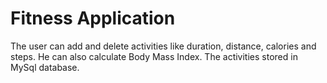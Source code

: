 # Fitness Application

The user can add and delete activities like duration, distance, calories and steps.
He can also calculate Body Mass Index.
The activities stored in MySql database.